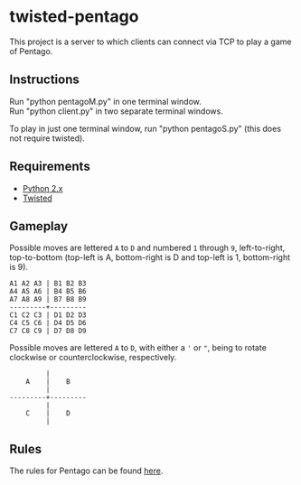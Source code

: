twisted-pentago
=================

This project is a server to which clients can connect via TCP to play a game of Pentago.

## Instructions
Run "python pentagoM.py" in one terminal window.   
Run "python client.py" in two separate terminal windows.

To play in just one terminal window, run "python pentagoS.py" (this does not require twisted).

## Requirements
*   [Python 2.x](https://www.python.org/)
*   [Twisted](https://twistedmatrix.com/)

## Gameplay
Possible moves are lettered `A` to `D` and numbered `1` through `9`, left-to-right, top-to-bottom (top-left is A, bottom-right is D and top-left is 1, bottom-right is 9).

    A1 A2 A3 | B1 B2 B3
    A4 A5 A6 | B4 B5 B6
    A7 A8 A9 | B7 B8 B9
    ---------+---------
    C1 C2 C3 | D1 D2 D3
    C4 C5 C6 | D4 D5 D6
    C7 C8 C9 | D7 D8 D9

Possible moves are lettered `A` to `D`, with either a `'` or `"`, being to rotate clockwise or counterclockwise, respectively.

             |
        A    |    B 
             |
    ---------+---------
             |
        C    |    D
             |
             
## Rules
The rules for Pentago can be found [here](http://www.mindtwisterusa.com/pdfs/Strategy_Guide.pdf).
             
